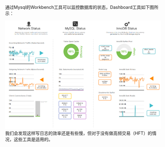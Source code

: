 通过Mysql的Workbench工具可以监控数据库的状态，Dashboard工具如下图所示：

![](/assets/MysqlDashboard01.png)我们会发现这样写日志的效率还是有些慢，但对于没有做高频交易（HFT）的情况，这些工具是适用的。

